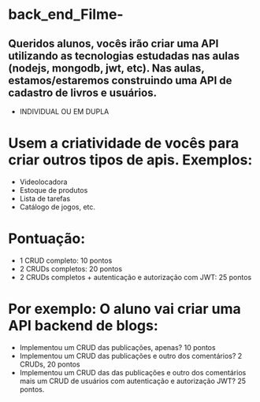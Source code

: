 # back_end_Filme-

<h2>Queridos alunos, vocês irão criar uma API utilizando as tecnologias estudadas nas aulas (nodejs, mongodb, jwt, etc). 
Nas aulas, estamos/estaremos construindo uma API de cadastro de livros e usuários. </h2> 

* INDIVIDUAL OU EM DUPLA

<h1> Usem a criatividade de vocês para criar outros tipos de apis. Exemplos: </h1>

* Videolocadora
* Estoque de produtos
* Lista de tarefas
* Catálogo de jogos, etc.


<h1> Pontuação: </h1>

* 1 CRUD completo: 10 pontos
* 2 CRUDs completos: 20 pontos
* 2 CRUDs completos + autenticação e autorização com JWT: 25 pontos


<h1> Por exemplo: O aluno vai criar uma API backend de blogs: </h1>

* Implementou um CRUD das publicações, apenas? 10 pontos
* Implementou um CRUD das publicações e outro dos comentários? 2 CRUDs, 20 pontos
* Implementou um CRUD das das publicações e outro dos comentários mais um CRUD de usuários com autenticação e autorização JWT? 25 pontos.
